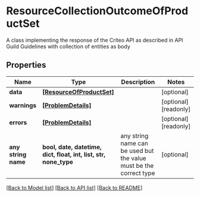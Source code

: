 # ResourceCollectionOutcomeOfProductSet

A class implementing the response  of the Criteo API as described in API Guild Guidelines with collection of entities as body

## Properties
Name | Type | Description | Notes
------------ | ------------- | ------------- | -------------
**data** | [**[ResourceOfProductSet]**](ResourceOfProductSet.md) |  | [optional] 
**warnings** | [**[ProblemDetails]**](ProblemDetails.md) |  | [optional] [readonly] 
**errors** | [**[ProblemDetails]**](ProblemDetails.md) |  | [optional] [readonly] 
**any string name** | **bool, date, datetime, dict, float, int, list, str, none_type** | any string name can be used but the value must be the correct type | [optional]

[[Back to Model list]](../README.md#documentation-for-models) [[Back to API list]](../README.md#documentation-for-api-endpoints) [[Back to README]](../README.md)



